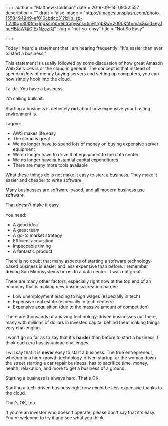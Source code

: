 +++
author = "Matthew Goldman"
date = 2019-09-14T09:52:55Z
description = ""
draft = false
image = "https://images.unsplash.com/photo-1558494949-ef010cbdcc31?ixlib=rb-1.2.1&q=80&fm=jpg&crop=entropy&cs=tinysrgb&w=2000&fit=max&ixid=eyJhcHBfaWQiOjExNzczfQ"
slug = "not-so-easy"
title = "Not So Easy"

+++


Today I heard a statement that I am hearing frequently: "It's easier than ever to start a business."

This statement is usually followed by some discussion of how great Amazon Web Services is or the cloud in general. The concept is that instead of spending lots of money buying servers and setting up computers, you can now simply hook into the cloud.

Ta-da. You have a business.

I'm calling bullshit.

Starting a business is definitely **not** about how expensive your hosting environment is.

I agree:

* AWS makes life easy
* The cloud is great
* We no longer have to spend lots of money on buying expensive server equipment
* We no longer have to drive that equipment to the data center
* We no longer have substantial capital expenditures
* There are many more tools available

What these things do is not make it easy to start a business. They make it easier and cheaper to write software.

Many businesses are software-based, and all modern business use software.

That doesn't make it easy.

You need:

* A good idea
* A great team
* A go-to market strategy
* Efficient acquisition
* Impeccable timing
* A fantastic product

There is no doubt that many aspects of starting a software technology-based business is easier and less expensive than before. I remember driving Sun Microsystems boxes to a data center. It was not great.

There are many other factors, especially right now at the top end of an economy that is making new business creation harder:

* Low unemployment leading to high wages (especially in tech)
* Expensive real estate (especially in tech centers)
* Expensive acquisition (due to the massive amount of competition)

There are thousands of amazing technology-driven businesses out there, many with millions of dollars in invested capital behind them making things very challenging.

I won't go so far as to say that it's **harder** than before to start a business. I think each era has its unique challenges.

I will say that it is **never** easy to start a business. The true entrepreneur, whether in a high-growth technology-driven startup, or the woman down the street starting a car repair business, has to sacrifice time, money, health, relaxation, and more to get a business of a ground.

Starting a business is always hard. That's OK.

Starting a tech-driven business right now might be less expensive thanks to the cloud.

That's OK, too.

If you're an investor who doesn't operate, please don't say that it's easy. You're welcome to try it and see what you think.

